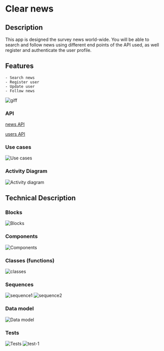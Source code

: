 # Clear news

## Description

This app is designed the survey news world-wide. You will be able to search and follow news using different end points of the API used, as well register and authenticate the user profile.

## Features

    - Search news
    - Register user
    - Update user
    - Follow news

![giff](https://media2.giphy.com/media/xUNemVaUZFSgHxvQXK/200w.webp?cid=ecf05e4707f66c988b9f8c9994c43f2aae844e28a026079e&rid=200w.webp)

### API

[news API](https://newsapi.org/docs) 

[users API](https://skylabcoders.herokuapp.com/api/v2/users)

### Use cases

![Use cases](diagrams/use-case-diagram.png)

### Activity Diagram

![Activity diagram](diagrams/activity-diagram-clear-news.png)

## Technical Description

### Blocks

![Blocks](diagrams/blocks.png)

### Components

![Components](diagrams/components.png)

### Classes (functions)

![classes](diagrams/classes.png)

### Sequences

![sequence1](diagrams/sequences1.png) ![sequence2](diagrams/sequences2.png)

### Data model

![Data model](diagrams/data-model.png)

### Tests

![Tests](diagrams/test.png) ![test-1](diagrams/test-1.png)

